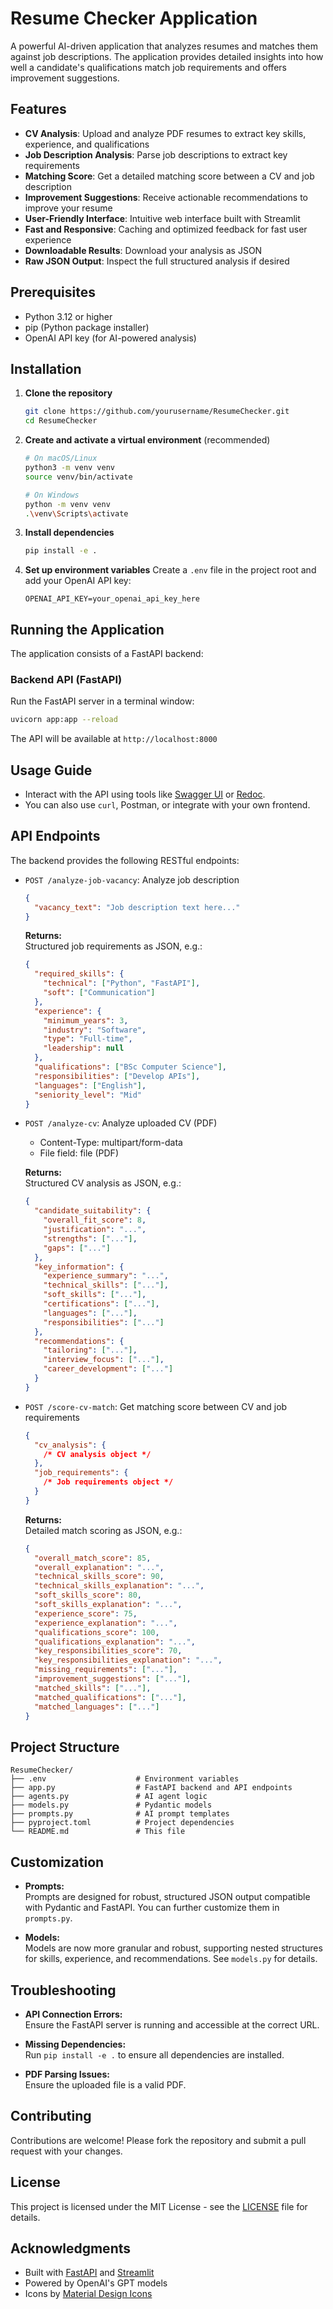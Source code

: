 # Resume Checker Application

A powerful AI-driven application that analyzes resumes and matches them against job descriptions. The application provides detailed insights into how well a candidate's qualifications match job requirements and offers improvement suggestions.

## Features

- **CV Analysis**: Upload and analyze PDF resumes to extract key skills, experience, and qualifications
- **Job Description Analysis**: Parse job descriptions to extract key requirements
- **Matching Score**: Get a detailed matching score between a CV and job description
- **Improvement Suggestions**: Receive actionable recommendations to improve your resume
- **User-Friendly Interface**: Intuitive web interface built with Streamlit
- **Fast and Responsive**: Caching and optimized feedback for fast user experience
- **Downloadable Results**: Download your analysis as JSON
- **Raw JSON Output**: Inspect the full structured analysis if desired

## Prerequisites

- Python 3.12 or higher
- pip (Python package installer)
- OpenAI API key (for AI-powered analysis)

## Installation

1. **Clone the repository**

   ```bash
   git clone https://github.com/yourusername/ResumeChecker.git
   cd ResumeChecker
   ```

2. **Create and activate a virtual environment** (recommended)

   ```bash
   # On macOS/Linux
   python3 -m venv venv
   source venv/bin/activate

   # On Windows
   python -m venv venv
   .\venv\Scripts\activate
   ```

3. **Install dependencies**

   ```bash
   pip install -e .
   ```

4. **Set up environment variables**
   Create a `.env` file in the project root and add your OpenAI API key:
   ```
   OPENAI_API_KEY=your_openai_api_key_here
   ```

## Running the Application

The application consists of a FastAPI backend:

### Backend API (FastAPI)

Run the FastAPI server in a terminal window:

```bash
uvicorn app:app --reload
```

The API will be available at `http://localhost:8000`

## Usage Guide

- Interact with the API using tools like [Swagger UI](http://localhost:8000/docs) or [Redoc](http://localhost:8000/redoc).
- You can also use `curl`, Postman, or integrate with your own frontend.

## API Endpoints

The backend provides the following RESTful endpoints:

- `POST /analyze-job-vacancy`: Analyze job description

  ```json
  {
    "vacancy_text": "Job description text here..."
  }
  ```

  **Returns:**  
  Structured job requirements as JSON, e.g.:

  ```json
  {
    "required_skills": {
      "technical": ["Python", "FastAPI"],
      "soft": ["Communication"]
    },
    "experience": {
      "minimum_years": 3,
      "industry": "Software",
      "type": "Full-time",
      "leadership": null
    },
    "qualifications": ["BSc Computer Science"],
    "responsibilities": ["Develop APIs"],
    "languages": ["English"],
    "seniority_level": "Mid"
  }
  ```

- `POST /analyze-cv`: Analyze uploaded CV (PDF)

  - Content-Type: multipart/form-data
  - File field: file (PDF)

  **Returns:**  
  Structured CV analysis as JSON, e.g.:

  ```json
  {
    "candidate_suitability": {
      "overall_fit_score": 8,
      "justification": "...",
      "strengths": ["..."],
      "gaps": ["..."]
    },
    "key_information": {
      "experience_summary": "...",
      "technical_skills": ["..."],
      "soft_skills": ["..."],
      "certifications": ["..."],
      "languages": ["..."],
      "responsibilities": ["..."]
    },
    "recommendations": {
      "tailoring": ["..."],
      "interview_focus": ["..."],
      "career_development": ["..."]
    }
  }
  ```

- `POST /score-cv-match`: Get matching score between CV and job requirements

  ```json
  {
    "cv_analysis": {
      /* CV analysis object */
    },
    "job_requirements": {
      /* Job requirements object */
    }
  }
  ```

  **Returns:**  
  Detailed match scoring as JSON, e.g.:

  ```json
  {
    "overall_match_score": 85,
    "overall_explanation": "...",
    "technical_skills_score": 90,
    "technical_skills_explanation": "...",
    "soft_skills_score": 80,
    "soft_skills_explanation": "...",
    "experience_score": 75,
    "experience_explanation": "...",
    "qualifications_score": 100,
    "qualifications_explanation": "...",
    "key_responsibilities_score": 70,
    "key_responsibilities_explanation": "...",
    "missing_requirements": ["..."],
    "improvement_suggestions": ["..."],
    "matched_skills": ["..."],
    "matched_qualifications": ["..."],
    "matched_languages": ["..."]
  }
  ```

## Project Structure

```
ResumeChecker/
├── .env                    # Environment variables
├── app.py                  # FastAPI backend and API endpoints
├── agents.py               # AI agent logic
├── models.py               # Pydantic models
├── prompts.py              # AI prompt templates
├── pyproject.toml          # Project dependencies
└── README.md               # This file
```

## Customization

- **Prompts:**  
  Prompts are designed for robust, structured JSON output compatible with Pydantic and FastAPI. You can further customize them in `prompts.py`.

- **Models:**  
  Models are now more granular and robust, supporting nested structures for skills, experience, and recommendations. See `models.py` for details.

## Troubleshooting

- **API Connection Errors:**  
  Ensure the FastAPI server is running and accessible at the correct URL.

- **Missing Dependencies:**  
  Run `pip install -e .` to ensure all dependencies are installed.

- **PDF Parsing Issues:**  
  Ensure the uploaded file is a valid PDF.

## Contributing

Contributions are welcome! Please fork the repository and submit a pull request with your changes.

## License

This project is licensed under the MIT License - see the [LICENSE](LICENSE) file for details.

## Acknowledgments

- Built with [FastAPI](https://fastapi.tiangolo.com/) and [Streamlit](https://streamlit.io/)
- Powered by OpenAI's GPT models
- Icons by [Material Design Icons](https://material.io/resources/icons/)
